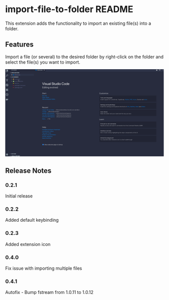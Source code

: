 # import-file-to-folder README

This extension adds the functionality to import an existing file(s) into a folder.

## Features

Import a file (or several) to the desired folder by right-click on the folder and select the file(s) you want to import.

![Usage](images/vs-code-extension.gif)

## Release Notes

### 0.2.1

Initial release

### 0.2.2

Added default keybinding

### 0.2.3

Added extension icon

### 0.4.0

Fix issue with importing multiple files

### 0.4.1

Autofix - Bump fstream from 1.0.11 to 1.0.12
